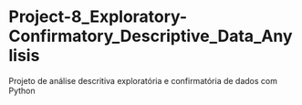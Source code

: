 # Project-8_Exploratory-Confirmatory_Descriptive_Data_Anylisis
Projeto de análise descritiva exploratória e confirmatória de dados com Python
